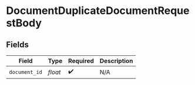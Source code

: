 # DocumentDuplicateDocumentRequestBody


## Fields

| Field              | Type               | Required           | Description        |
| ------------------ | ------------------ | ------------------ | ------------------ |
| `document_id`      | *float*            | :heavy_check_mark: | N/A                |